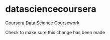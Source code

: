 # datasciencecoursera
Coursera Data Science Coursework 

Check to make sure this change has been made
